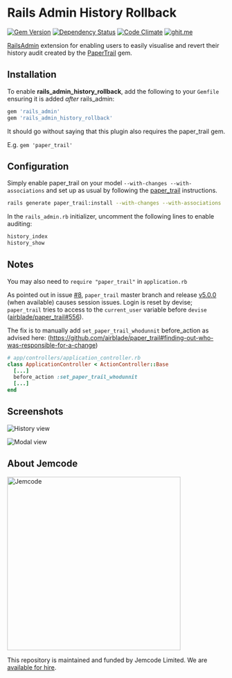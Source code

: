 # Rails Admin History Rollback

[![Gem Version](https://badge.fury.io/rb/rails_admin_history_rollback.svg)](http://badge.fury.io/rb/rails_admin_history_rollback)
[![Dependency Status](https://gemnasium.com/rikkipitt/rails_admin_history_rollback.svg)](https://gemnasium.com/rikkipitt/rails_admin_history_rollback)
[![Code Climate](https://codeclimate.com/github/rikkipitt/rails_admin_history_rollback/badges/gpa.svg)](https://codeclimate.com/github/rikkipitt/rails_admin_history_rollback)
[![ghit.me](https://ghit.me/badge.svg?repo=rikkipitt/rails_admin_history_rollback)](https://ghit.me/repo/rikkipitt/rails_admin_history_rollback)

[RailsAdmin](https://github.com/sferik/rails_admin) extension for enabling users to easily visualise and revert their history audit created by the [PaperTrail](https://github.com/airblade/paper_trail) gem.

## Installation

To enable **rails_admin_history_rollback**, add the following to your `Gemfile` ensuring it is added *after* rails_admin:

```ruby
gem 'rails_admin'
gem 'rails_admin_history_rollback'
```

It should go without saying that this plugin also requires the paper_trail gem.

E.g. `gem 'paper_trail'`


## Configuration
Simply enable paper_trail on your model `--with-changes --with-associations` and set up as usual by following the [paper_trail](https://github.com/airblade/paper_trail) instructions.

```bash
rails generate paper_trail:install --with-changes --with-associations
```

In the `rails_admin.rb` initializer, uncomment the following lines to enable auditing:

```ruby
history_index
history_show
```

## Notes

You may also need to `require "paper_trail"` in `application.rb`

As pointed out in issue [#8](https://github.com/rikkipitt/rails_admin_history_rollback/issues/8), `paper_trail` master branch and release [v5.0.0](https://github.com/airblade/paper_trail/blob/master/CHANGELOG.md#500-unreleased) (when available) causes session issues. Login is reset by devise; `paper_trail` tries to access to the `current_user` variable before `devise` ([airblade/paper_trail#556](https://github.com/airblade/paper_trail#556)).

The fix is to manually add `set_paper_trail_whodunnit` before_action as advised here: (https://github.com/airblade/paper_trail#finding-out-who-was-responsible-for-a-change) 

```ruby
# app/controllers/application_controller.rb
class ApplicationController < ActionController::Base
  [...]
  before_action :set_paper_trail_whodunnit
  [...]
end
```

## Screenshots

![History view](https://github.com/rikkipitt/rails_admin_history_rollback/raw/master/screenshots/history.png "history view")

![Modal view](https://github.com/rikkipitt/rails_admin_history_rollback/raw/master/screenshots/modal.png "modal view")

## About Jemcode

[<img src="https://www.jemco.de/logo.svg" width="400" alt="Jemcode">][hire]

This repository is maintained and funded by Jemcode Limited. We are [available for hire][hire].

[hire]: https://www.jemco.de?utm_source=github
